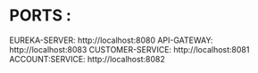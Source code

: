 # PORTS :
EUREKA-SERVER: http://localhost:8080
API-GATEWAY: http://localhost:8083
CUSTOMER-SERVICE: http://localhost:8081
ACCOUNT:SERVICE: http://localhost:8082

